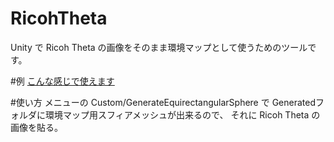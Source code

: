 RicohTheta
==========
Unity で Ricoh Theta の画像をそのまま環境マップとして使うためのツールです。

#例
[こんな感じで使えます](http://nobnak.github.io/SceneSamples/RicohTheta/RicohTheta.html)

#使い方
メニューの Custom/GenerateEquirectangularSphere で Generatedフォルダに環境マップ用スフィアメッシュが出来るので、
それに Ricoh Theta の画像を貼る。
